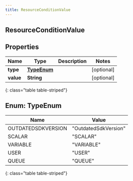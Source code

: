 ```yaml
---
title: ResourceConditionValue
---
```

## ResourceConditionValue


## Properties

| Name | Type | Description | Notes |
| ------------ | ------------- | ------------- | ------------- |
| **type** | [**TypeEnum**](#TypeEnum) |  |  [optional] |
| **value** | **String** |  |  [optional] |
{: class="table table-striped"}


<a name="TypeEnum"></a>

## Enum: TypeEnum

| Name | Value |
| ---- | ----- |
| OUTDATEDSDKVERSION | &quot;OutdatedSdkVersion&quot; |
| SCALAR | &quot;SCALAR&quot; |
| VARIABLE | &quot;VARIABLE&quot; |
| USER | &quot;USER&quot; |
| QUEUE | &quot;QUEUE&quot; |
{: class="table table-striped"}


